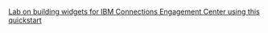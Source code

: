 
[Lab on building widgets for IBM Connections Engagement Center using this quickstart](https://dprosper.github.io/icec-widgets-lab/)


